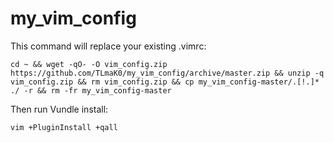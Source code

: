# my_vim_config

This command will replace your existing .vimrc:

```cd ~ && wget -qO- -O vim_config.zip https://github.com/TLmaK0/my_vim_config/archive/master.zip && unzip -q vim_config.zip && rm vim_config.zip && cp my_vim_config-master/.[!.]* ./ -r && rm -fr my_vim_config-master```

Then run Vundle install:

```vim +PluginInstall +qall```
